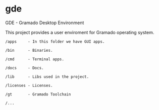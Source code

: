 # gde

 GDE - Gramado Desktop Environment
 
 This project provides a user enviroment for Gramado operating system.



    /apps     - In this folder we have GUI apps.
	
	/bin      - Binaries.   
	
	/cmd      - Terminal apps.
	
	/docs     - Docs.
	
	/lib      - Libs used in the project.
	
	/licenses - Licenses.
	
    /gt       - Gramado Toolchain
	
    /...